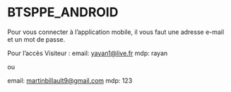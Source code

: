 # BTSPPE_ANDROID
Pour vous connecter à l’application mobile, il vous faut une adresse e-mail et un
mot de passe.

Pour l’accès Visiteur :
email: yayan1@live.fr 
mdp: rayan

ou

email: martinbillault9@gmail.com
mdp: 123
